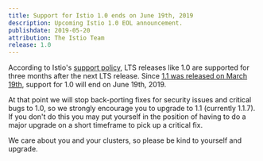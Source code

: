 ```yaml
---
title: Support for Istio 1.0 ends on June 19th, 2019
description: Upcoming Istio 1.0 EOL announcement.
publishdate: 2019-05-20
attribution: The Istio Team
release: 1.0
---
```


According to Istio's [support policy](/about/release-cadence/), LTS releases like 1.0 are supported for three months after the next LTS release.   Since [1.1 was released on March 19th](/about/notes/1.1/), support for 1.0 will end on June 19th, 2019.

At that point we will stop back-porting fixes for security issues and critical bugs to 1.0, so we strongly encourage you to upgrade to 1.1 (currently 1.1.7).  If you don't do this you may put yourself in the position of having to do a major upgrade on a short timeframe to pick up a critical fix.

We care about you and your clusters, so please be kind to yourself and upgrade.
